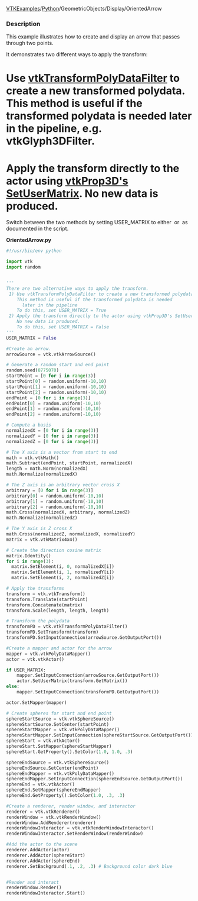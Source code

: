 [VTKExamples](/home/)/[Python](/Python)/GeometricObjects/Display/OrientedArrow

### Description
This example illustrates how to create and display an arrow that passes through two points.

It demonstrates two different ways to apply the transform:
# Use [vtkTransformPolyDataFilter](http://www.vtk.org/doc/nightly/html/classvtkTransformPolyDataFilter.html) to create a new transformed polydata. This method is useful if the transformed polydata is needed later in the pipeline, e.g. vtkGlyph3DFilter.
# Apply the transform directly to the actor using [vtkProp3D's SetUserMatrix](http://www.vtk.org/doc/nightly/html/classvtkProp3D.html#a950378fc70405a58bd998c00f84a39a3). No new data is produced.

Switch between the two methods by setting USER_MATRIX to either <math>True</math> or <math>False</math> as documented in the script.

**OrientedArrow.py**
```python
#!/usr/bin/env python

import vtk
import random


'''
There are two alternative ways to apply the transform.
 1) Use vtkTransformPolyDataFilter to create a new transformed polydata. 
    This method is useful if the transformed polydata is needed
      later in the pipeline
    To do this, set USER_MATRIX = True
 2) Apply the transform directly to the actor using vtkProp3D's SetUserMatrix. 
    No new data is produced.
    To do this, set USER_MATRIX = False
'''
USER_MATRIX = False

#Create an arrow.
arrowSource = vtk.vtkArrowSource()

# Generate a random start and end point
random.seed(8775070)
startPoint = [0 for i in range(3)]
startPoint[0] = random.uniform(-10,10)
startPoint[1] = random.uniform(-10,10)
startPoint[2] = random.uniform(-10,10)
endPoint = [0 for i in range(3)]
endPoint[0] = random.uniform(-10,10)
endPoint[1] = random.uniform(-10,10)
endPoint[2] = random.uniform(-10,10)

# Compute a basis
normalizedX = [0 for i in range(3)]
normalizedY = [0 for i in range(3)]
normalizedZ = [0 for i in range(3)]

# The X axis is a vector from start to end
math = vtk.vtkMath()
math.Subtract(endPoint, startPoint, normalizedX)
length = math.Norm(normalizedX)
math.Normalize(normalizedX)

# The Z axis is an arbitrary vector cross X
arbitrary = [0 for i in range(3)]
arbitrary[0] = random.uniform(-10,10)
arbitrary[1] = random.uniform(-10,10)
arbitrary[2] = random.uniform(-10,10)
math.Cross(normalizedX, arbitrary, normalizedZ)
math.Normalize(normalizedZ)

# The Y axis is Z cross X
math.Cross(normalizedZ, normalizedX, normalizedY)
matrix = vtk.vtkMatrix4x4()

# Create the direction cosine matrix
matrix.Identity()
for i in range(3):
  matrix.SetElement(i, 0, normalizedX[i])
  matrix.SetElement(i, 1, normalizedY[i])
  matrix.SetElement(i, 2, normalizedZ[i])

# Apply the transforms
transform = vtk.vtkTransform()
transform.Translate(startPoint)
transform.Concatenate(matrix)
transform.Scale(length, length, length)

# Transform the polydata
transformPD = vtk.vtkTransformPolyDataFilter()
transformPD.SetTransform(transform)
transformPD.SetInputConnection(arrowSource.GetOutputPort())

#Create a mapper and actor for the arrow
mapper = vtk.vtkPolyDataMapper()
actor = vtk.vtkActor()

if USER_MATRIX:
    mapper.SetInputConnection(arrowSource.GetOutputPort())
    actor.SetUserMatrix(transform.GetMatrix())
else:
    mapper.SetInputConnection(transformPD.GetOutputPort())

actor.SetMapper(mapper)

# Create spheres for start and end point
sphereStartSource = vtk.vtkSphereSource()
sphereStartSource.SetCenter(startPoint)
sphereStartMapper = vtk.vtkPolyDataMapper()
sphereStartMapper.SetInputConnection(sphereStartSource.GetOutputPort())
sphereStart = vtk.vtkActor()
sphereStart.SetMapper(sphereStartMapper)
sphereStart.GetProperty().SetColor(1.0, 1.0, .3)

sphereEndSource = vtk.vtkSphereSource()
sphereEndSource.SetCenter(endPoint)
sphereEndMapper = vtk.vtkPolyDataMapper()
sphereEndMapper.SetInputConnection(sphereEndSource.GetOutputPort())
sphereEnd = vtk.vtkActor()
sphereEnd.SetMapper(sphereEndMapper)
sphereEnd.GetProperty().SetColor(1.0, .3, .3)

#Create a renderer, render window, and interactor
renderer = vtk.vtkRenderer()
renderWindow = vtk.vtkRenderWindow()
renderWindow.AddRenderer(renderer)
renderWindowInteractor = vtk.vtkRenderWindowInteractor()
renderWindowInteractor.SetRenderWindow(renderWindow)

#Add the actor to the scene
renderer.AddActor(actor)
renderer.AddActor(sphereStart)
renderer.AddActor(sphereEnd)
renderer.SetBackground(.1, .2, .3) # Background color dark blue


#Render and interact
renderWindow.Render()
renderWindowInteractor.Start()
```
